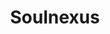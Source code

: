 ---
title: Soulnexus
crosslinks:
- C_S_T
- Glitch_in_the_Matrix
- Retconned
- DimensionalJumping
- NevilleGoddard
- OpenMindedPath
- holofractal
- help
- TopMindsOfReddit
---
